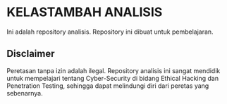 # KELASTAMBAH ANALISIS
Ini adalah repository analisis.
Repository ini dibuat untuk pembelajaran.

## Disclaimer
Peretasan tanpa izin adalah ilegal. Repository analisis ini sangat mendidik untuk mempelajari tentang Cyber-Security di bidang Ethical Hacking dan Penetration Testing, sehingga dapat melindungi diri dari peretas yang sebenarnya.
